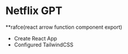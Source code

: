 # Netflix GPT
**rafce(react arrow function component export)

- Create React App
- Configured TailwindCSS

